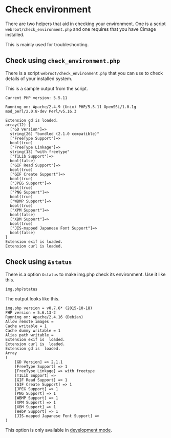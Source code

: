 Check environment
======================================

There are two helpers that aid in checking your environment. One is a script `webroot/check_environment.php` and one requires that you have Cimage installed.

This is mainly used for troubleshooting.



Check using `check_environment.php`
---------------------------------------

There is a script `webroot/check_environment.php` that you can use to check details of your installed system. 

This is a sample output from the script.

```text
Current PHP version: 5.5.11

Running on: Apache/2.4.9 (Unix) PHP/5.5.11 OpenSSL/1.0.1g mod_perl/2.0.8-dev Perl/v5.16.3

Extension gd is loaded.
array(12) {
  ["GD Version"]=>
  string(26) "bundled (2.1.0 compatible)"
  ["FreeType Support"]=>
  bool(true)
  ["FreeType Linkage"]=>
  string(13) "with freetype"
  ["T1Lib Support"]=>
  bool(false)
  ["GIF Read Support"]=>
  bool(true)
  ["GIF Create Support"]=>
  bool(true)
  ["JPEG Support"]=>
  bool(true)
  ["PNG Support"]=>
  bool(true)
  ["WBMP Support"]=>
  bool(true)
  ["XPM Support"]=>
  bool(false)
  ["XBM Support"]=>
  bool(true)
  ["JIS-mapped Japanese Font Support"]=>
  bool(false)
}
Extension exif is loaded.
Extension curl is loaded.
```



Check using `&status`
---------------------------------------

There is a option `&status` to make img.php check its environment. Use it like this.

```
img.php?status
```

The output looks like this.

```
img.php version = v0.7.6* (2015-10-18)
PHP version = 5.6.13-2
Running on: Apache/2.4.16 (Debian)
Allow remote images = 
Cache writable = 1
Cache dummy writable = 1
Alias path writable = 
Extension exif is  loaded.
Extension curl is  loaded.
Extension gd is  loaded.
Array
(
    [GD Version] => 2.1.1
    [FreeType Support] => 1
    [FreeType Linkage] => with freetype
    [T1Lib Support] => 
    [GIF Read Support] => 1
    [GIF Create Support] => 1
    [JPEG Support] => 1
    [PNG Support] => 1
    [WBMP Support] => 1
    [XPM Support] => 1
    [XBM Support] => 1
    [WebP Support] => 1
    [JIS-mapped Japanese Font Support] => 
)
```

This option is only available in [development mode](config-file#mode).

